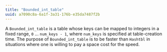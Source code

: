 ```yaml
---
title: "Bounded_int_table"
uuid: a7090c8a-6a1f-3a31-176b-e35da7487f2b
---
```


A `Bounded_int_table` is a table whose keys can be mapped to integers
in a fixed range, `0` ... `num_keys - 1`, where `num_keys` is
specified at table-creation time.  The purpose of `Bounded_int_table`
is to be faster than `Hashtbl` in situations where one is willing to
pay a space cost for the speed.
